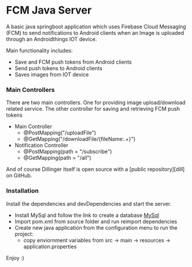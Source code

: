 # FCM Java Server

A basic java springboot application which uses Firebase Cloud Messaging (FCM) to send notifications to Android clients when an Image is uploaded through an Androidthings IOT device.

Main functionality includes:
  - Save and FCM push tokens from Android clients
  - Send push tokens to Android clients
  - Saves images from IOT device

### Main Controllers

There are two main controllers. One for providing image upload/download related service.
The other controller for saving and retrieving FCM push tokens

* Main Controller
    *   @PostMapping("/uploadFile")
    *   @GetMapping("/downloadFile/{fileName:.+}")
* Notification Controller
    * @PostMapping(path = "/subscribe")
    * @GetMapping(path = "/all")

And of course Dillinger itself is open source with a [public repository][dill]
 on GitHub.

### Installation

Install the dependencies and devDependencies and start the server.
* Install MySql and follow the link to create a database [MySql](https://spring.io/guides/gs/accessing-data-mysql/)
* Import pom.xml from source folder and run reimport dependencies
* Create new java application from the configuration menu to run the project:
    *  copy enviornment variables from src -> main -> resources -> application.properties

Enjoy :)

